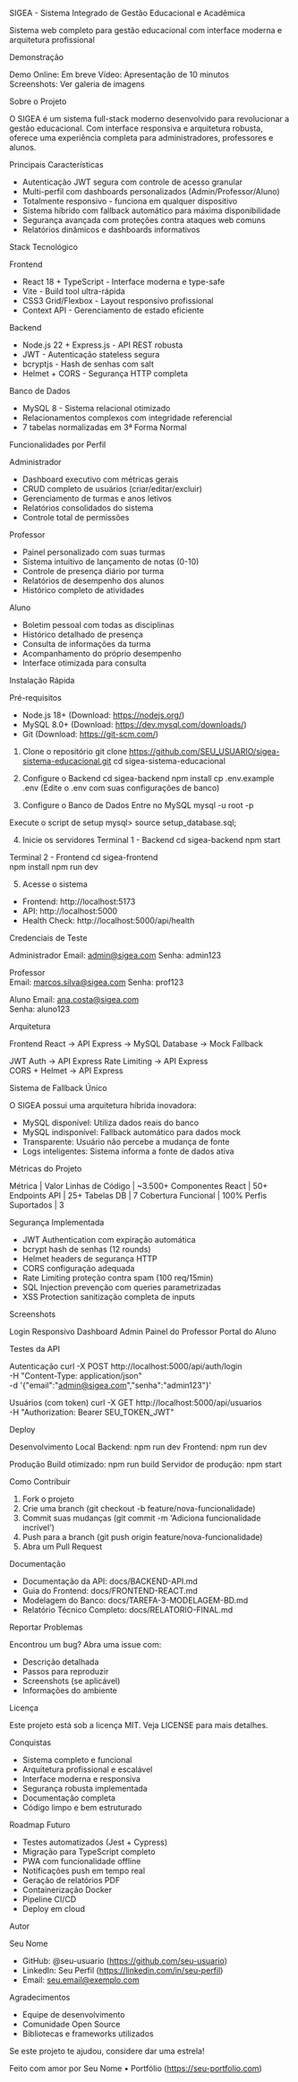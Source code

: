 SIGEA - Sistema Integrado de Gestão Educacional e Acadêmica

Sistema web completo para gestão educacional com interface moderna e arquitetura profissional

Demonstração

Demo Online: Em breve
Vídeo: Apresentação de 10 minutos  
Screenshots: Ver galeria de imagens

Sobre o Projeto

O SIGEA é um sistema full-stack moderno desenvolvido para revolucionar a gestão educacional. Com interface responsiva e arquitetura robusta, oferece uma experiência completa para administradores, professores e alunos.

Principais Características

- Autenticação JWT segura com controle de acesso granular
- Multi-perfil com dashboards personalizados (Admin/Professor/Aluno)
- Totalmente responsivo - funciona em qualquer dispositivo
- Sistema híbrido com fallback automático para máxima disponibilidade
- Segurança avançada com proteções contra ataques web comuns
- Relatórios dinâmicos e dashboards informativos

Stack Tecnológico

Frontend
- React 18 + TypeScript - Interface moderna e type-safe
- Vite - Build tool ultra-rápida
- CSS3 Grid/Flexbox - Layout responsivo profissional
- Context API - Gerenciamento de estado eficiente

Backend
- Node.js 22 + Express.js - API REST robusta
- JWT - Autenticação stateless segura
- bcryptjs - Hash de senhas com salt
- Helmet + CORS - Segurança HTTP completa

Banco de Dados
- MySQL 8 - Sistema relacional otimizado
- Relacionamentos complexos com integridade referencial
- 7 tabelas normalizadas em 3ª Forma Normal

Funcionalidades por Perfil

Administrador
- Dashboard executivo com métricas gerais
- CRUD completo de usuários (criar/editar/excluir)
- Gerenciamento de turmas e anos letivos
- Relatórios consolidados do sistema
- Controle total de permissões

Professor
- Painel personalizado com suas turmas
- Sistema intuitivo de lançamento de notas (0-10)
- Controle de presença diário por turma
- Relatórios de desempenho dos alunos
- Histórico completo de atividades

Aluno
- Boletim pessoal com todas as disciplinas
- Histórico detalhado de presença
- Consulta de informações da turma
- Acompanhamento do próprio desempenho
- Interface otimizada para consulta

Instalação Rápida

Pré-requisitos
- Node.js 18+ (Download: https://nodejs.org/)
- MySQL 8.0+ (Download: https://dev.mysql.com/downloads/)
- Git (Download: https://git-scm.com/)

1. Clone o repositório
git clone https://github.com/SEU_USUARIO/sigea-sistema-educacional.git
cd sigea-sistema-educacional

2. Configure o Backend
cd sigea-backend
npm install
cp .env.example .env
(Edite o .env com suas configurações de banco)

3. Configure o Banco de Dados
Entre no MySQL
mysql -u root -p

Execute o script de setup
mysql> source setup_database.sql;

4. Inicie os servidores
Terminal 1 - Backend
cd sigea-backend
npm start

Terminal 2 - Frontend
cd sigea-frontend  
npm install
npm run dev

5. Acesse o sistema
- Frontend: http://localhost:5173
- API: http://localhost:5000
- Health Check: http://localhost:5000/api/health

Credenciais de Teste

Administrador
Email: admin@sigea.com
Senha: admin123

Professor  
Email: marcos.silva@sigea.com
Senha: prof123

Aluno
Email: ana.costa@sigea.com  
Senha: aluno123

Arquitetura

Frontend React -> API Express -> MySQL Database
                          -> Mock Fallback
                          
JWT Auth -> API Express
Rate Limiting -> API Express  
CORS + Helmet -> API Express

Sistema de Fallback Único

O SIGEA possui uma arquitetura híbrida inovadora:

- MySQL disponível: Utiliza dados reais do banco
- MySQL indisponível: Fallback automático para dados mock
- Transparente: Usuário não percebe a mudança de fonte
- Logs inteligentes: Sistema informa a fonte de dados ativa

Métricas do Projeto

Métrica | Valor
Linhas de Código | ~3.500+
Componentes React | 50+
Endpoints API | 25+
Tabelas DB | 7
Cobertura Funcional | 100%
Perfis Suportados | 3

Segurança Implementada

- JWT Authentication com expiração automática
- bcrypt hash de senhas (12 rounds)
- Helmet headers de segurança HTTP
- CORS configuração adequada
- Rate Limiting proteção contra spam (100 req/15min)
- SQL Injection prevenção com queries parametrizadas
- XSS Protection sanitização completa de inputs

Screenshots

Login Responsivo
Dashboard Admin
Painel do Professor
Portal do Aluno

Testes da API

Autenticação
curl -X POST http://localhost:5000/api/auth/login \
  -H "Content-Type: application/json" \
  -d '{"email":"admin@sigea.com","senha":"admin123"}'

Usuários (com token)
curl -X GET http://localhost:5000/api/usuarios \
  -H "Authorization: Bearer SEU_TOKEN_JWT"

Deploy

Desenvolvimento Local
Backend: npm run dev
Frontend: npm run dev

Produção
Build otimizado: npm run build
Servidor de produção: npm start

Como Contribuir

1. Fork o projeto
2. Crie uma branch (git checkout -b feature/nova-funcionalidade)
3. Commit suas mudanças (git commit -m 'Adiciona funcionalidade incrível')
4. Push para a branch (git push origin feature/nova-funcionalidade)
5. Abra um Pull Request

Documentação

- Documentação da API: docs/BACKEND-API.md
- Guia do Frontend: docs/FRONTEND-REACT.md
- Modelagem do Banco: docs/TAREFA-3-MODELAGEM-BD.md
- Relatório Técnico Completo: docs/RELATORIO-FINAL.md

Reportar Problemas

Encontrou um bug? Abra uma issue com:
- Descrição detalhada
- Passos para reproduzir
- Screenshots (se aplicável)
- Informações do ambiente

Licença

Este projeto está sob a licença MIT. Veja LICENSE para mais detalhes.

Conquistas

- Sistema completo e funcional
- Arquitetura profissional e escalável
- Interface moderna e responsiva
- Segurança robusta implementada
- Documentação completa
- Código limpo e bem estruturado

Roadmap Futuro

- Testes automatizados (Jest + Cypress)
- Migração para TypeScript completo
- PWA com funcionalidade offline
- Notificações push em tempo real
- Geração de relatórios PDF
- Containerização Docker
- Pipeline CI/CD
- Deploy em cloud

Autor

Seu Nome
- GitHub: @seu-usuario (https://github.com/seu-usuario)
- LinkedIn: Seu Perfil (https://linkedin.com/in/seu-perfil)
- Email: seu.email@exemplo.com

Agradecimentos

- Equipe de desenvolvimento
- Comunidade Open Source
- Bibliotecas e frameworks utilizados

Se este projeto te ajudou, considere dar uma estrela!

Feito com amor por Seu Nome • Portfólio (https://seu-portfolio.com)